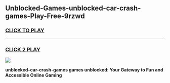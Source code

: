 
## Unblocked-Games-unblocked-car-crash-games-Play-Free-9rzwd
<h3>
<a href="https://premium76.site?title=unblocked-car-crash-games&ref=09A">CLICK TO PLAY</a></h3>
<hr>

<h3>
<a href="https://premium76.site?title=unblocked-car-crash-games&ref=09A">CLICK 2 PLAY</a>
  
</h3>

<a href="https://premium76.site?title=unblocked-car-crash-games&ref=09A"><img src="https://clearcache.store/games.png"></a>


**unblocked-car-crash-games games unblocked: Your Gateway to Fun and Accessible Online Gaming**
